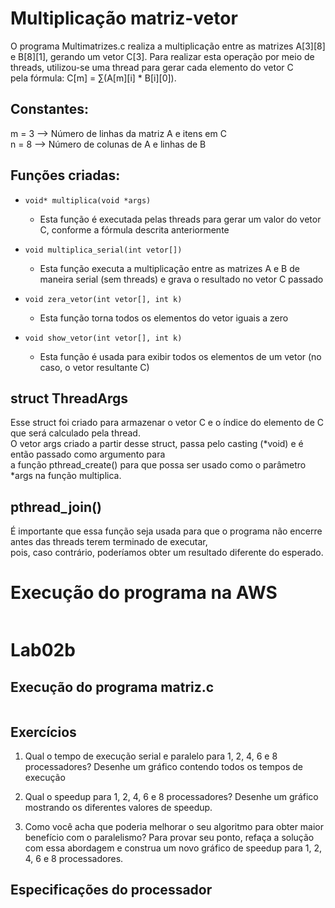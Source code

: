 # Multiplicação matriz-vetor
O programa Multimatrizes.c realiza a multiplicação entre as matrizes A[3][8] e B[8][1], gerando um vetor C[3].
Para realizar esta operação por meio de threads, utilizou-se uma thread para gerar cada elemento do vetor C  
pela fórmula: C[m] = ∑(A[m][i] * B[i][0]).

## Constantes:
m = 3 --> Número de linhas da matriz A e itens em C  
n = 8 --> Número de colunas de A e linhas de B

## Funções criadas:  
* `void* multiplica(void *args)`
  * Esta função é executada pelas threads para gerar um valor do vetor C, conforme a fórmula descrita anteriormente
    
* `void multiplica_serial(int vetor[])`
  * Esta função executa a multiplicação entre as matrizes A e B de maneira serial (sem threads) e grava o resultado no vetor C passado
  
* `void zera_vetor(int vetor[], int k)`
  * Esta função torna todos os elementos do vetor iguais a zero
  
* `void show_vetor(int vetor[], int k)`
  * Esta função é usada para exibir todos os elementos de um vetor (no caso, o vetor resultante C)

## struct ThreadArgs
Esse struct foi criado para armazenar o vetor C e o índice do elemento de C que será calculado pela thread.  
O vetor args criado a partir desse struct, passa pelo casting (*void) e é então passado como argumento para  
a função pthread_create() para que possa ser usado como o parâmetro *args na função multiplica.

## pthread_join()
É importante que essa função seja usada para que o programa não encerre antes das threads terem terminado de executar,  
pois, caso contrário, poderíamos obter um resultado diferente do esperado.

# Execução do programa na AWS
![]()

# Lab02b
## Execução do programa matriz.c
![]()  
## Exercícios
1. Qual o tempo de execução serial e paralelo para 1, 2, 4, 6 e 8 processadores? Desenhe um gráfico contendo todos os tempos de execução
 ![]() <!--Foto gráfico dos tempos-->

2. Qual o speedup para 1, 2, 4, 6 e 8 processadores? Desenhe um gráfico mostrando os diferentes valores de speedup.
 ![]() <!--Foto gráfico speed up-->

3. Como você acha que poderia melhorar o seu algoritmo para obter maior benefício com o paralelismo? Para provar seu ponto, refaça a solução com essa abordagem e construa um novo gráfico de speedup para 1, 2, 4, 6 e 8 processadores.

## Especificações do processador
![]()


  
